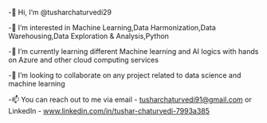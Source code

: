 -👋 Hi, I’m @tusharchaturvedi29

-👀 I’m interested in Machine Learning,Data Harmonization,Data Warehousing,Data Exploration & Analysis,Python

-🌱 I’m currently learning different Machine learning and AI logics with hands on Azure and other cloud computing services 

-💞️ I’m looking to collaborate on any project related to data science and machine learning

-📫 You can reach out to me via email - tusharchaturvedi91@gmail.com or LinkedIn - www.linkedin.com/in/tushar-chaturvedi-7993a385
